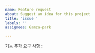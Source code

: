 ```yaml
---
name: Feature request
about: Suggest an idea for this project
title: 'issue '
labels: ''
assignees: Gamza-park

---
```


기능 추가 요구 사항 :
